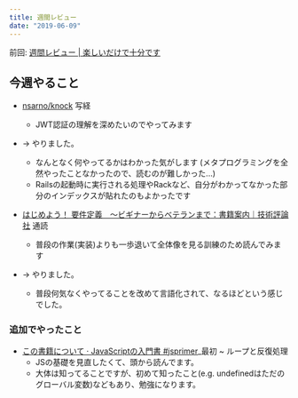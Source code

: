 ```yaml
---
title: 週間レビュー
date: "2019-06-09"
---
```


前回: [週間レビュー | 楽しいだけで十分です](https://yinm.info/20190602/)

## 今週やること
- [nsarno/knock](https://github.com/nsarno/knock) 写経
  - JWT認証の理解を深めたいのでやってみます
- -> やりました。
  - なんとなく何やってるかはわかった気がします (メタプログラミングを全然やったことなかったので、読むのが難しかった...)
  - Railsの起動時に実行される処理やRackなど、自分がわかってなかった部分のインデックスが貼れたのもよかったです

- [はじめよう！ 要件定義　～ビギナーからベテランまで：書籍案内｜技術評論社](https://gihyo.jp/book/2015/978-4-7741-7228-6) 通読
  - 普段の作業(実装)よりも一歩退いて全体像を見る訓練のため読んでみます
- -> やりました。
  - 普段何気なくやってることを改めて言語化されて、なるほどという感じでした。

### 追加でやったこと
- [この書籍について · JavaScriptの入門書 #jsprimer](https://jsprimer.net/)_最初 ~ ループと反復処理
  - JSの基礎を見直したくて、頭から読んでます。
  - 大体は知ってることですが、初めて知ったこと(e.g. undefinedはただのグローバル変数)などもあり、勉強になります。

